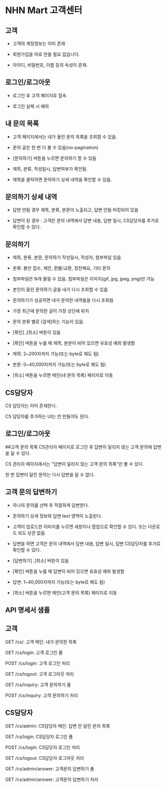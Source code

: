 # NHN Mart 고객센터

## 고객

- 고객의 계정정보는 이미 존재

- 회원가입을 따로 만들 필요 없습니다.

- 아이디, 비밀번호, 이름 등의 속성이 존재.

## 로그인/로그아웃

- 로그인 후 고객 페이지로 접속

- 로그인 실패 시 예외

## 내 문의 목록

- 고객 페이지에서는 내가 올린 문의 목록을 조회할 수 있음.

- 문의 글은 한 번 다 볼 수 있음(no-pagination)

- [문의하기] 버튼을 누르면 문의하기 할 수 있음

- 제목, 분류, 작성일시, 답변여부가 확인됨.

- 제목을 클릭하면 문의하기 상세 내역을 확인할 수 있음.

## 문의하기 상세 내역
- 답변 안됨 경우 제목, 분류, 본문이 노출되고, 답변 안됨 마킹되어 있음

- 답변이 된 경우 : 고객은 문의 내역에서 답변 내용, 답변 일시, CS담당자를 추가로 확인할 수 있다.

## 문의하기
- 제목, 분류, 본문, 문의하기 작성일시, 작성자, 첨부파일 있음.

- 분류: 불만 접수, 제안, 환불/교환, 칭찬해요, 기타 문의

- 첨부파일은 N개 올릴 수 있음. 첨부파일은 이미지(gif, jpg, jpeg, png)만 가능

- 본인이 올린 문의하기 글을 내가 다시 조회할 수 있음

- 문의하기가 성공하면 내가 문의한 내역들을 다시 조회됨

- 가장 최근에 문의한 글이 가장 상단에 위치

- 문의 분류 별로 [검색]하는 기능이 있음.

- [확인] ,[취소] 버튼이 있음

- [확인] 버튼을 누를 때 제목, 본문이 비어 있으면 유효성 예외 발생함

- 제목: 2~200자까지 가능(또는 byte로 해도 됨)

- 본문: 0~40,000자까지 가능(또는 byte로 해도 됨)

- [취소] 버튼을 누르면 메인(내 문의 목록) 페이지로 이동

## CS담당자
CS 담당자는 이미 존재한다.

CS 담당자를 추가하는 UI는 안 만들어도 된다.

## 로그인/로그아웃

##고객 문의 목록
CS관리자 페이지로 로그인 후 답변이 달리지 않는 고객 문의에 답변을 달 수 있다.

CS 관리자 페이지에서는 "답변이 달리지 않는 고객 문의 목록"만 볼 수 있다.

한 번 답변이 달린 문의는 다시 답변을 달 수 없다.

## 고객 문의 답변하기

- 하나의 문의를 선택 후 적절하게 답변한다.

- 문의하기 상세 정보와 답변 text 영역이 노출된다.

- 고객이 업로드한 이미지를 누르면 새창이나 팝업으로 확인할 수 있다. 또는 다운로드 되도 상관 없음.

- 답변을 하면 고객은 문의 내역에서 답변 내용, 답변 일시, 답변 CS담당자를 추가로 확인할 수 있다.

- [답변하기] ,[취소] 버튼이 있음

- [확인] 버튼을 누를 때 답변이 비어 있으면 유효성 예외 발생함

- 답변: 1~40,000자까지 가능(또는 byte로 해도 됨)

- [취소] 버튼을 누르면 메인(고객 문의 목록) 페이지로 이동

## API 명세서 샘플

## 고객

GET /cs/: 고객 메인: 내가 문의한 목록

GET /cs/login: 고객 로그인 폼

POST /cs/login: 고객 로그인 처리

GET /cs/logout: 고객 로그아웃 처리

GET /cs/inquiry: 고객 문의하기 폼

POST /cs/inquiry: 고객 문의하기 처리

## CS담당자
GET /cs/admin: CS담당자 메인: 답변 안 달린 문의 목록

GET /cs/login: CS담당자 로그인 폼

POST /cs/login: CS담당자 로그인 처리

GET /cs/logout: CS담당자 로그아웃 처리

GET /cs/admin/answer: 고객문의 답변하기 폼

GET /cs/admin/answer: 고객문의 답변하기 처리

